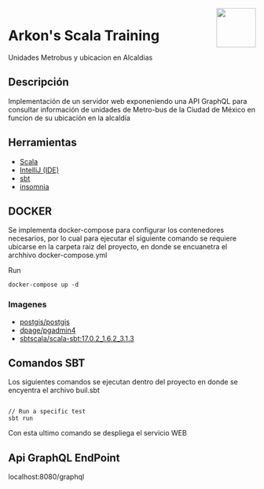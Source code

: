 <a href="https://www.arkondata.com/">
    <img src="./img/logo.jpg" align="right" height="80">
</a>

# Arkon's Scala Training

Unidades Metrobus y ubicacion en Alcaldias

## Descripción

Implementación de un servidor web exponeniendo una API GraphQL para consultar información de 
unidades de Metro-bus de la Ciudad de México  en funcion de su ubicación en la alcaldía 



## Herramientas
- [Scala](https://www.scala-lang.org/2020/06/29/one-click-install.html)
- [IntelliJ (IDE)](https://www.jetbrains.com/idea/download/)
- [sbt](https://www.scala-sbt.org/)
- [insomnia](https://insomnia.rest/)




## DOCKER 

Se implementa docker-compose para  configurar los contenedores necesarios, 
por lo cual para ejecutar el siguiente comando 
se requiere ubicarse en la carpeta raiz del proyecto, en donde se encuanetra el archhivo docker-compose.yml

Run 
```
docker-compose up -d
```

### Imagenes
* [postgis/postgis](https://hub.docker.com/search?q=postgis%2Fpostgis)
* [dpage/pgadmin4](https://hub.docker.com/r/dpage/pgadmin4/)
* [sbtscala/scala-sbt:17.0.2_1.6.2_3.1.3](https://hub.docker.com/r/sbtscala/scala-sbt)

## Comandos SBT
Los  siguientes comandos se ejecutan dentro del proyecto  en donde se encyentra el archivo buil.sbt

```

// Run a specific test
sbt run
```

Con esta ultimo comando se despliega el servicio WEB

## Api GraphQL EndPoint
localhost:8080/graphql

```

```